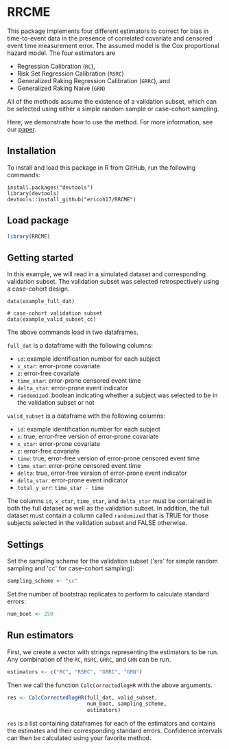 
# RRCME

This package implements four different estimators to correct 
for bias in time-to-event data in the presence of correlated 
covariate and censored event time measurement error. The
assumed model is the Cox proportional hazard model. The four 
estimators are 

* Regression Calibration (`RC`), 
* Risk Set Regression Calibration (`RSRC`)
* Generalized Raking Regression Calibration (`GRRC`), and 
* Generalized Raking Naive (`GRN`) 

All of the methods assume the existence of a 
validation subset, which can be selected using
either a simple random sample or case-cohort sampling. 

Here, we demonstrate how to use the method. For more information, 
see our [paper](https://arxiv.org/abs/1905.08330). 

## Installation

To install and load this package in R from GitHub, run the following commands:
  
```{r}
install.packages("devtools")
library(devtools)
devtools::install_github("ericoh17/RRCME")
```

## Load package
```R
library(RRCME)
```

## Getting started

In this example, we will read in a simulated dataset and
corresponding validation subset. The validation subset was
selected retrospectively using a case-cohort design.

```{r}
data(example_full_dat)

# case-cohort validation subset
data(example_valid_subset_cc)
```
The above commands load in two dataframes. 

`full_dat` is a dataframe with the following columns:

* `id`: example identification number for each subject
* `x_star`: error-prone covariate
* `z`: error-free covariate
* `time_star`: error-prone censored event time
* `delta_star`: error-prone event indicator
* `randomized`: boolean indicating whether a subject was selected to be 
in the validation subset or not

`valid_subset` is a dataframe with the following columns:

* `id`: example identification number for each subject
* `x`: true, error-free version of error-prone covariate
* `x_star`: error-prone covariate
* `z`: error-free covariate
* `time`: true, error-free version of error-prone censored event time
* `time_star`: error-prone censored event time
* `delta`: true, error-free version of error-prone event indicator
* `delta_star`: error-prone event indicator
* `total_y_err`: `time_star - time`

The columns `id`, `x_star`, `time_star`, and `delta_star` must be 
contained in both the full dataset as well as the validation subset. 
In addition, the full dataset must contain a column 
called `randomized` that is TRUE for those subjects selected in 
the validation subset and FALSE otherwise.

## Settings 

Set the sampling scheme for the validation subset
('srs' for simple random sampling and
'cc' for case-cohort sampling):

```R
sampling_scheme <- "cc"
```

Set the number of bootstrap replicates to
perform to calculate standard errors:

```R
num_boot <- 250
```

## Run estimators

First, we create a vector with strings representing
the estimators to be run. Any combination of
the `RC`, `RSRC`, `GRRC`, and `GRN` can be run.

```R
estimators <- c("RC", "RSRC", "GRRC", "GRN")
```

Then we call the function `CalcCorrectedlogHR`
with the above arguments.

```R
res <- CalcCorrectedlogHR(full_dat, valid_subset,
                          num_boot, sampling_scheme,
                          estimators)
```

`res` is a list containing dataframes for each of the estimators
and contains the estimates and their corresponding
standard errors. Confidence intervals can then be 
calculated using your favorite method. 

